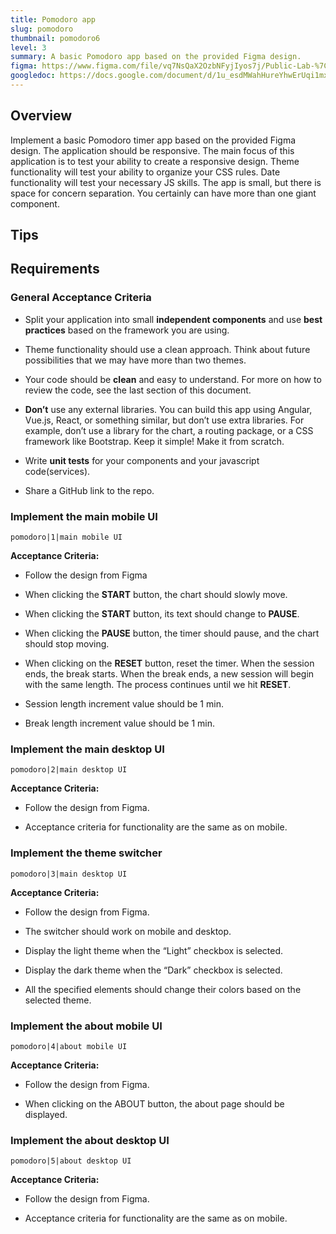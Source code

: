 ```yaml
---
title: Pomodoro app
slug: pomodoro
thumbnail: pomodoro6
level: 3
summary: A basic Pomodoro app based on the provided Figma design.
figma: https://www.figma.com/file/vq7NsQaX2OzbNFyjIyos7j/Public-Lab-%7C-pomodoro?node-id=0%3A1
googledoc: https://docs.google.com/document/d/1u_esdMWahHureYhwErUqi1mxEgZAdBC1roUBh_Qiuvo/edit?usp=sharing
---
```


## Overview

Implement a basic Pomodoro timer app based on the provided Figma design.
The application should be responsive. The main focus of this application is to test your ability to create a responsive design. Theme functionality will test your ability to organize your CSS rules. Date functionality will test your necessary JS skills. The app is small, but there is space for concern separation. You certainly can have more than one giant component.

## Tips

## Requirements

### General Acceptance Criteria

- Split your application into small **independent components** and use **best practices** based on the framework you are using.

- Theme functionality should use a clean approach. Think about future possibilities that we may have more than two themes.

- Your code should be **clean** and easy to understand. For more on how to review the code, see the last section of this document.

- **Don’t** use any external libraries. You can build this app using Angular, Vue.js, React, or something similar, but don’t use extra libraries. For example, don’t use a library for the chart, a routing package, or a CSS framework like Bootstrap. Keep it simple! Make it from scratch.

- Write **unit tests** for your components and your javascript code(services).

- Share a GitHub link to the repo.

### Implement the main mobile UI

```Image
pomodoro|1|main mobile UI
```

**Acceptance Criteria:**

- Follow the design from Figma

- When clicking the **START** button, the chart should slowly move.

- When clicking the **START** button, its text should change to **PAUSE**.

- When clicking the **PAUSE** button, the timer should pause, and the chart should stop moving.

- When clicking on the **RESET** button, reset the timer.
  When the session ends, the break starts. When the break ends, a new session will begin with the same length. The process continues until we hit **RESET**.

- Session length increment value should be 1 min.

- Break length increment value should be 1 min.

### Implement the main desktop UI

```Image
pomodoro|2|main desktop UI
```

**Acceptance Criteria:**

- Follow the design from Figma.

- Acceptance criteria for functionality are the same as on mobile.

### Implement the theme switcher

```Image
pomodoro|3|main desktop UI
```

**Acceptance Criteria:**

- Follow the design from Figma.

- The switcher should work on mobile and desktop.

- Display the light theme when the “Light” checkbox is selected.

- Display the dark theme when the “Dark” checkbox is selected.

- All the specified elements should change their colors based on the selected theme.

### Implement the about mobile UI

```Image
pomodoro|4|about mobile UI
```

**Acceptance Criteria:**

- Follow the design from Figma.

- When clicking on the ABOUT button, the about page should be displayed.

### Implement the about desktop UI

```Image
pomodoro|5|about desktop UI
```

**Acceptance Criteria:**

- Follow the design from Figma.

- Acceptance criteria for functionality are the same as on mobile.
